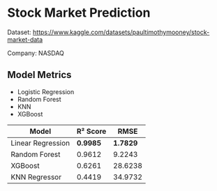 # Stock Market Prediction
Dataset: https://www.kaggle.com/datasets/paultimothymooney/stock-market-data

Company: NASDAQ
## Model Metrics
- Logistic Regression
- Random Forest
- KNN
- XGBoost

| Model             | R² Score   | RMSE       |
| ----------------- | ---------- | ---------- |
| Linear Regression | **0.9985** | **1.7829** |
| Random Forest     | 0.9612     | 9.2243     |
| XGBoost           | 0.6261     | 28.6238    |
| KNN Regressor     | 0.4419     | 34.9732    |

